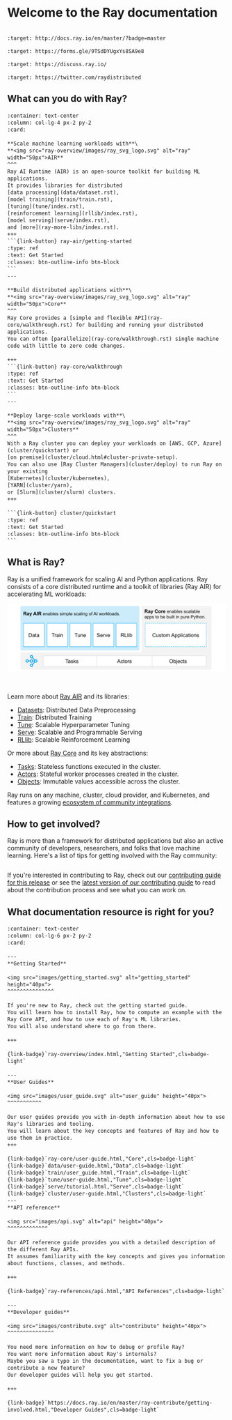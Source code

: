 ```{include} /_includes/overview/announcement.md
```

# Welcome to the Ray documentation

```{image} https://github.com/ray-project/ray/raw/master/doc/source/images/ray_header_logo.png
```

```{image} https://readthedocs.org/projects/ray/badge/?version=master
:target: http://docs.ray.io/en/master/?badge=master
```

```{image} https://img.shields.io/badge/Ray-Join%20Slack-blue
:target: https://forms.gle/9TSdDYUgxYs8SA9e8
```

```{image} https://img.shields.io/badge/Discuss-Ask%20Questions-blue
:target: https://discuss.ray.io/
```

```{image} https://img.shields.io/twitter/follow/raydistributed.svg?style=social&logo=twitter
:target: https://twitter.com/raydistributed
```

## What can you do with Ray?


````{panels}
:container: text-center
:column: col-lg-4 px-2 py-2
:card:

**Scale machine learning workloads with**\
**<img src="ray-overview/images/ray_svg_logo.svg" alt="ray" width="50px">AIR**
^^^
Ray AI Runtime (AIR) is an open-source toolkit for building ML applications. 
It provides libraries for distributed 
[data processing](data/dataset.rst), 
[model training](train/train.rst), 
[tuning](tune/index.rst), 
[reinforcement learning](rllib/index.rst), 
[model serving](serve/index.rst), 
and [more](ray-more-libs/index.rst). 
+++
```{link-button} ray-air/getting-started
:type: ref
:text: Get Started
:classes: btn-outline-info btn-block
```
---

**Build distributed applications with**\
**<img src="ray-overview/images/ray_svg_logo.svg" alt="ray" width="50px">Core**
^^^
Ray Core provides a [simple and flexible API](ray-core/walkthrough.rst) for building and running your distributed applications.
You can often [parallelize](ray-core/walkthrough.rst) single machine code with little to zero code changes.

+++
```{link-button} ray-core/walkthrough
:type: ref
:text: Get Started
:classes: btn-outline-info btn-block
```
---

**Deploy large-scale workloads with**\
**<img src="ray-overview/images/ray_svg_logo.svg" alt="ray" width="50px">Clusters**
^^^
With a Ray cluster you can deploy your workloads on [AWS, GCP, Azure](cluster/quickstart) or 
[on premise](cluster/cloud.html#cluster-private-setup).
You can also use [Ray Cluster Managers](cluster/deploy) to run Ray on your existing
[Kubernetes](cluster/kubernetes),
[YARN](cluster/yarn),
or [Slurm](cluster/slurm) clusters.
+++

```{link-button} cluster/quickstart
:type: ref
:text: Get Started
:classes: btn-outline-info btn-block
```
````

## What is Ray?

Ray is a unified framework for scaling AI and Python applications.
Ray consists of a core distributed runtime and a toolkit of libraries (Ray AIR) for
accelerating ML workloads:

<img src="images/what-is-ray-padded.svg" alt="what-is-ray">

&nbsp;

Learn more about [Ray AIR](ray-air/getting-started) and its libraries:
- [Datasets](data/dataset): Distributed Data Preprocessing
- [Train](train/train): Distributed Training
- [Tune](tune/index): Scalable Hyperparameter Tuning
- [Serve](serve/index): Scalable and Programmable Serving
- [RLlib](rllib/index): Scalable Reinforcement Learning

Or more about [Ray Core](ray-core/walkthrough) and its key abstractions:
- [Tasks](ray-core/tasks): Stateless functions executed in the cluster.
- [Actors](ray-core/actors): Stateful worker processes created in the cluster.
- [Objects](ray-core/objects): Immutable values accessible across the cluster.

Ray runs on any machine, cluster, cloud provider, and Kubernetes, and features a growing
[ecosystem of community integrations](ray-overview/ray-libraries).

## How to get involved?

Ray is more than a framework for distributed applications but also an active community of developers, researchers, and folks that love machine learning.
Here's a list of tips for getting involved with the Ray community:

```{include} _includes/_contribute.md
```

If you're interested in contributing to Ray, check out our
[contributing guide for this release](ray-contribute/getting-involved)
or see the
[latest version of our contributing guide](https://docs.ray.io/en/latest/ray-contribute/getting-involved.html)
to read about the contribution process and see what you can work on.

## What documentation resource is right for you?


````{panels}
:container: text-center
:column: col-lg-6 px-2 py-2
:card:

---
**Getting Started**

<img src="images/getting_started.svg" alt="getting_started" height="40px">
^^^^^^^^^^^^^^^

If you're new to Ray, check out the getting started guide.
You will learn how to install Ray, how to compute an example with the Ray Core API, and how to use each of Ray's ML libraries.
You will also understand where to go from there.

+++

{link-badge}`ray-overview/index.html,"Getting Started",cls=badge-light`

---
**User Guides**

<img src="images/user_guide.svg" alt="user_guide" height="40px">
^^^^^^^^^^^

Our user guides provide you with in-depth information about how to use Ray's libraries and tooling.
You will learn about the key concepts and features of Ray and how to use them in practice.
+++

{link-badge}`ray-core/user-guide.html,"Core",cls=badge-light`
{link-badge}`data/user-guide.html,"Data",cls=badge-light`
{link-badge}`train/user_guide.html,"Train",cls=badge-light`
{link-badge}`tune/user-guide.html,"Tune",cls=badge-light`
{link-badge}`serve/tutorial.html,"Serve",cls=badge-light`
{link-badge}`cluster/user-guide.html,"Clusters",cls=badge-light`
---
**API reference**

<img src="images/api.svg" alt="api" height="40px">
^^^^^^^^^^^^^

Our API reference guide provides you with a detailed description of the different Ray APIs.
It assumes familiarity with the key concepts and gives you information about functions, classes, and methods.

+++

{link-badge}`ray-references/api.html,"API References",cls=badge-light`

---
**Developer guides**

<img src="images/contribute.svg" alt="contribute" height="40px">
^^^^^^^^^^^^^^^

You need more information on how to debug or profile Ray?
You want more information about Ray's internals?
Maybe you saw a typo in the documentation, want to fix a bug or contribute a new feature? 
Our developer guides will help you get started.

+++

{link-badge}`https://docs.ray.io/en/master/ray-contribute/getting-involved.html,"Developer Guides",cls=badge-light`

````
